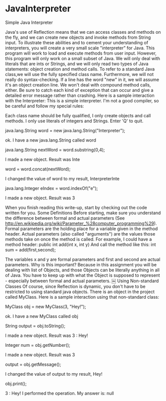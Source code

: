 # JavaInterpreter
Simple Java Interpreter

Java's use of Reflection means that we can access classes and methods on the fly, and we can create new objects and invoke methods from String input. To illustrate these abilities and to cement your understanding of interpreters, you will create a very small scale "interpreter" for Java. This program will work to load and execute methods from user input. However, this program will only work on a small subset of Java. We will only deal with literals that are ints or Strings, and we will only read two types of Java statements: object creation and method calls. To refer to a standard Java class,we will use the fully specified class name. Furthermore, we will not really do syntax-checking. If a line has the word "new" in it, we will assume it's an object creation line. We won't deal with compound method calls, either. Be sure to catch each kind of exception that can occur and give a detailed error message rather than crashing.
Here is a sample interaction with the Interpreter:
This is a simple interpreter. I'm not a good compiler, so be careful and follow my special
rules:

Each class name should be fully qualified,
I only create objects and call methods.
I only use literals of integers and Strings.
Enter 'Q' to quit.

java.lang.String word = new java.lang.String("Interpreter");

ok. I have a new java.lang.String called word

java.lang.String nextWord = word.substring(0,4);

I made a new object. Result was Inte

word = word.concat(nextWord);

I changed the value of word to my result, InterpreterInte

java.lang.Integer eIndex = word.indexOf("e");

I made a new object. Result was 3

When you finish reading this write-up, start by checking out the code written for you. Some Definitions
Before starting, make sure you understand the difference between formal and actual parameters (See http://en.wikipedia.org/wiki/Parameter_%28computer_programming%29).
Formal parameters are the holding place for a variable given in the method header. Actual parameters (also called "arguments") are the values those methods take on 
once the method is called. For example, I could have a method header:
public int add(int x, int y)
And call the method like this:
int sum = add(first,second);

The variables x and y are formal parameters and first and second are actual parameters.
Why is this important? Because in this assignment you will be dealing with list of Objects, and those Objects can be literally anything in all of Java. You have to 
keep up with what the Object is supposed to represent - especially between formal and actual parameters.
￼
Using Non-standard Classes
Of course, since Reflection is dynamic, you don't have to be restricted to using standard java objects. There is an object in the project called MyClass. Here is a sample interaction using that non-standard class:

MyClass obj = new MyClass(3, "Hey!");

ok. I have a new MyClass called obj

String output = obj.toString();

I made a new object. Result was 3 : Hey!

Integer num = obj.getNumber();

I made a new object. Result was 3

output = obj.getMessage();

I changed the value of output to my result, Hey!

obj.print();

3 : Hey!
I performed the operation. My answer is: null
